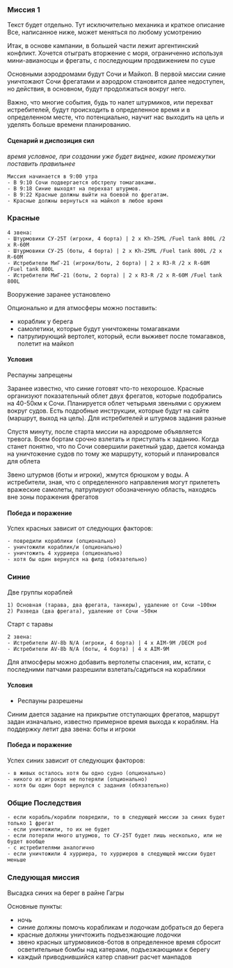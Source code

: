### Миссия 1

Текст будет отдельно. Тут исключительно механика и краткое описание
Все, написанное ниже, может меняться по любому усмотрению

Итак, в основе кампании, в большей части лежит аргентинский конфликт.
Хочется отыграть вторжение с моря, ограниченно используя мини-авианосцы и фрегаты, с последующим продвижением по суше

Основными аэродромами будут Сочи и Майкоп.
В первой миссии синие уничтожают Сочи фрегатами и аэродром становится далее недоступен, 
но действия, в основном, будут продолжаться вокруг него.

Важно, что многие события, будь то налет штурмиков, или перехват истребителей, будут происходить в определенное время и в определенном месте, 
что потенциально, научит нас выходить на цель и уделять больше времени планированию.

#### Сценарий и диспозиция сил

_время условное, при создании уже будет виднее, какие промежутки поставить правильнее_

```
Миссия начинается в 9:00 утра
- В 9:10 Сочи подвергается обстрелу томагавками.
- В 9:18 Синие выходят на перехват штурмов.
- В 9:22 Красные должны выйти на боевой по фрегатам.
- Красные должны вернуться на майкоп в любое время
```

### Красные

```
4 звена:
- Штурмовики СУ-25Т (игроки, 4 борта) | 2 x Kh-25ML /Fuel tank 800L /2 x R-60M
- Штурмовики СУ-25 (боты, 4 борта) | 2 x Kh-25ML /Fuel tank 800L /2 x R-60M
- Истребители МиГ-21 (игроки/боты, 2 борта) | 2 x R3-R /2 x R-60M /Fuel tank 800L 
- Истребители МиГ-21 (боты, 2 борта) | 2 x R3-R /2 x R-60M /Fuel tank 800L 
```

Вооружение заранее установлено

Опционально и для атмосферы можно поставить:
- кораблик у берега
- самолетики, которые будут уничтожены томагавками
- патрулирующий вертолет, который, если выживет после томагавков, полетит на майкоп

#### Условия

Респауны запрещены

Заранее известно, что синие готовят что-то нехорошое.
Красные организуют показательный облет двух фрегатов, которые подобрались на 40-50км к Сочи.
Планируется облет четырьмя звеньями с оружием вокруг судов.
Есть подробные инструкции, которые будут на сайте (маршрут, выход на цель). Для истребителей и штурмов задания разные

Спустя минуту, после старта миссии на аэродроме объявляется тревога. Всем бортам срочно взлетать и приступать к заданию.
Когда станет понятно, что по Сочи совершили ракетный удар, дается команда на уничтожение судов по тому же маршруту, который и планировался для облета

Звено штурмов (боты и игроки), жмутся брюшком у воды. А истребители, зная, что с определенного направления могут прилететь вражеские самолеты, патрулируют обозначенную область, находясь вне зоны поражения фрегатов

#### Победа и поражение
Успех красных зависит от следующих факторов:
```
- повредили кораблики (опционально)
- уничтожили кораблик/и (опционально)
- уничтожить 4 хурриера (опционально)
- хотя бы один вернулся на филд (обязательно)
```


### Синие

Две группы кораблей
```
1) Основная (тарава, два фрегата, танкеры), удаление от Сочи ~100км
2) Разведа (два фрегата), удаление от Сочи ~50км
```

Старт с таравы
```
2 звена:
- Истребители AV-8b N/A (игроки, 4 борта) | 4 x AIM-9M /DECM pod
- Истребители AV-8b N/A (боты, 4 борта) | 4 x AIM-9M
```

Для атмосферы можно добавить вертолеты спасения, им, кстати, с последними патчами разрешили взлетать/садиться на кораблики

#### Условия

- Респауны разрешены

Синим дается задание на прикрытие отступающих фрегатов, маршрут задан изначально, известно примерное время выхода к кораблям.
На поддержку летит два звена: боты и игроки

#### Победа и поражение

Успех синих зависит от следующих факторов:
```
- в живых осталось хотя бы одно судно (опционально)
- никого из игроков не потеряли (опционально)
- хотя бы один борт вернулся с задания (обязательно)
```


### Общие Последствия
```
- если корабль/корабли повредили, то в следующей миссии за синих будет только 1 фрегат
- если уничтожили, то их не будет
- если потеряли много штурмов, то СУ-25Т будет лишь несколько, или не будет вообще
- с истребителями аналогично
- если уничтожили 4 хурриера, то хурриеров в следующей миссии будет меньше
```

### Следующая миссия

Высадка синих на берег в райне Гагры

Основные пункты:
- ночь
- синие должны помочь корабликам и лодочкам добраться до берега
- красные должны уничтожить подъезжающие лодочки
- звено красных штурмовиков-ботов в определенное время сбросит осветительные бомбы над катерами, подъезжающими к берегу
- каждый приводнившийся катер спавнит расчет манпадов
